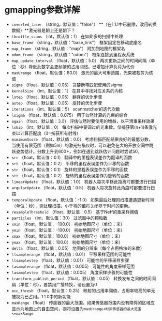 # gmapping参数详解

- `inverted_laser`            （string，默认值："false"）
**（在1.1.1中已删除，改用转换数据）**激光器是朝上还是朝下？
- `throttle_scans`            （int，默认值：1）
在如此多的扫描中处理
- `base_frame`                   （string，默认值："base_link"）
框架固定在移动底座名
- `map_frame`                     （string，默认值："map"）
附加到地图的框架名
- `odom_frame`                   （string，默认值："odom"）
框架连接到里程表系统
- `map_update_interval`   （float，默认值：5.0）
两次更新之间的时间间隔（单位：秒）降低此数字会更频繁的占用网络，已增加计算负荷为代价
- `maxUrange`                     （float，默认值：80.0）
激光的最大可用范围，光束被裁剪为该值
- `sigma`                            （float，默认值：0.05）
贪婪断电匹配使用的sigma
- `kernelSize`                   （int，默认值：1）
在其中寻找对应关系的内核
- `lstep`                            （float，默认值：0.05）
翻译的优化步骤
- `astep`                            （float，默认值：0.05）
旋转的优化步骤
- `iterations`                   （int，默认值：5）
scanmatcher的迭代次数
- `lsigma`                          （float，默认值：0.075）
用于似然计算的光束的综合
- `ogain`                            （float，默认值：3.0）
评估似然时要使用的增益，以平滑重采样效果
- `lskip`                            （int，默认值：0）
每次扫描中要调过的光束数。仅捕获第(n+1)条激光束以计算匹配度（0=捕获所有射线）
- `minimumScore`               （float，默认值：0.0）
考虑扫描匹配结果良好的最低分数，当使用有限范围（例如5m）的激光扫描仪时，可以避免在大的开放空间中跳跃姿势估计。分数上升到600+，例如在遇到跳跃估计问题时尝试50。
- `srr`                               （float，默认值：0.1）
翻译中的里程表误差作为翻译的函数
- `srt`                               （float，默认值：0.2）
平移的里程表误差作为平移的函数
- `str`                               （float，默认值：0.1）
旋转的里程表误差作为平移的函数
- `stt`                               （float，默认值：0.2）
旋转的里程表误差作为旋转的函数
- `linearUpdate`               （float，默认值：1.0）
机器人每次平移此距离时都要进行扫描
- `argularUpdate`             （float，默认值：0.5）
机器人每次旋转此角度时都要进行扫描
- `temporalUpdate`           （float，默认值：-1.0）
如果最后处理的扫描遭遇更新时间（单位：秒），则处理扫描，小于零的值将关闭基于时间的更新。
- `resampleThreshold`      （float，默认值：0.5）
基于Neff的重采样阈值
- `particles`                    （int，默认值：30）
过滤器中的颗粒数
- `xmin`                             （float，默认值：-100.0）
初始地图尺寸（单位：米）
- `ymin`                             （float，默认值：-100.0）
初始地图尺寸（单位：米）
- `xmax`                             （float，默认值：100.0）
初始地图尺寸（单位：米）
- `ymax`                             （float，默认值：100.0）
初始地图尺寸（单位：米）
- `delta`                           （float，默认值：0.05）
地图的分辨率（每个占用格块的米数）
- `llsamplerange`            （float，默认值：0.01）
平移采样范围的可能性
- `llsamplestep`              （float，默认值：0.01）
可能性的平移采样步骤
- `lasamplerange`            （float，默认值：0.005）
可能性的角度采样范围
- `lasamplestep`              （float，默认值：0.005）
角度采样步骤的可能性
- `transform_publish_period`    （float，默认值：0.05）
转换发布之间的时间间隔（单位：秒），要禁用广播转换，请设置为0
- `occ_thresh`                  （float，默认值：0.25）
映射的占用率阈值，占用率较高的单元被视为已占用。1.1.0中的新功能
- `maxRange`                     （float）
传感器的最大范围。如果传感器范围内没有障碍的区域应显示为地图上的自由空间，则将设置为`maxUrange<时间传感器的最大范围<=maxRange`


